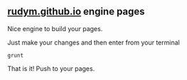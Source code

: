 ## [rudym.github.io](http://rudym.github.io/) engine pages

Nice engine to build your pages.

Just make your changes and then enter from your terminal
```
grunt
```

That is it! Push to your pages.
